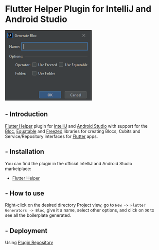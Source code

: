 # Flutter Helper Plugin for IntelliJ and Android Studio

![dialog](https://raw.githubusercontent.com/kamel912/FlutterHelper/master/assets/snapshot.png)

## - Introduction

[Flutter Helper](https://plugins.jetbrains.com/plugin/19484-flutter-helper) plugin for [IntelliJ](https://www.jetbrains.com/idea/) and [Android Studio](https://developer.android.com/studio/) with support for the [Bloc](https://bloclibrary.dev), [Equatable](https://github.com/felangel/equatable) and [Freezed](https://pub.dev/packages/freezed)  libraries for creating Blocs, Cubits and Service/Repository interfaces  for [Flutter](https://flutter.dev/) apps.

## - Installation

You can find the plugin in the official IntelliJ and Android Studio marketplace:


- [Flutter Helper](https://plugins.jetbrains.com/plugin/19484-flutter-helper)

## - How to use

Right-click on the desired directory Project view, go to `New -> Flutter Generators -> Bloc`, give it a name, select other options, and click on `OK` to see all the boilerplate generated.

[//]: # (### Quick code action)

[//]: # ()
[//]: # (Wrapping a widget is also possible with `Alt + ENTER` shortcut.)

[//]: # (If you wish to disable this quick code action `&#40;Bloc&#41; Wrap with` you can do it so by going to)

[//]: # (`Settings - Editor - Intentions - Bloc`.)

[//]: # ()
[//]: # (![intention_settings]&#40;https://github.com/felangel/bloc/raw/master/extensions/intellij/assets/intention_settings.png&#41;)

[//]: # (### Equatable props generator)

[//]: # ()
[//]: # (Right click and use `Generate -> Equatable Props` to automatically generate the `props` override when using `Equatable`.)

[//]: # ()
[//]: # (![equatable_props_override]&#40;https://github.com/felangel/bloc/raw/master/extensions/intellij/assets/equatable_props_override.png&#41;)

[//]: # ()
[//]: # (## Snippets)

[//]: # ()
[//]: # (### Bloc)

[//]: # ()
[//]: # (| Shortcut            | Description                                     |)

[//]: # (| ------------------- | ----------------------------------------------- |)

[//]: # (| `importbloc`        | Imports `package:bloc`                          |)

[//]: # (| `importflutterbloc` | Imports `package:flutter_bloc`                  |)

[//]: # (| `importbloctest`    | Imports `package:bloc_test`                     |)

[//]: # (| `bloc`              | Creates a bloc class                            |)

[//]: # (| `cubit`             | Creates a cubit class                           |)

[//]: # (| `blocobserver`      | Creates a `BlocObserver` class                  |)

[//]: # (| `blocprovider`      | Creates a `BlocProvider` widget                 |)

[//]: # (| `multiblocprovider` | Creates a `MultiBlocProvider` widget            |)

[//]: # (| `repoprovider`      | Creates a `RepositoryProvider` widget           |)

[//]: # (| `multirepoprovider` | Creates a `MultiRepositoryProvider` widget      |)

[//]: # (| `blocbuilder`       | Creates a `BlocBuilder` widget                  |)

[//]: # (| `bloclistener`      | Creates a `BlocListener` widget                 |)

[//]: # (| `multibloclistener` | Creates a `MultiBlocListener` widget            |)

[//]: # (| `blocconsumer`      | Creates a `BlocConsumer` widget                 |)

[//]: # (| `blocof`            | Shortcut for `BlocProvider.of&#40;&#41;`                |)

[//]: # (| `repoof`            | Shortcut for `RepositoryProvider.of&#40;&#41;`          |)

[//]: # (| `read`              | Shortcut for `context.read&#40;&#41;`                   |)

[//]: # (| `watch`             | Shortcut for `context.watch&#40;&#41;`                  |)

[//]: # (| `select`            | Shortcut for `context.select&#40;&#41;`                 |)

[//]: # (| `blocstate`         | Creates a state class                           |)

[//]: # (| `blocevent`         | Creates an event class                          |)

[//]: # (| `bloctest`          | Creates a `blocTest` with build, act and expect |)

[//]: # (| `mockbloc`          | Creates a class extenting `MockBloc`            |)

[//]: # (| `mockcubit`         | Creates a class extending `MockCubit`           |)

[//]: # (| `fake`              | Creates a class extending `Fake`                |)

[//]: # ()
[//]: # (### Freezed Bloc)

[//]: # ()
[//]: # (| Shortcut     | Description                                        |)

[//]: # (| ------------ | -------------------------------------------------- |)

[//]: # (| `feventwhen` | Creates an event handler with freeze.when function |)

[//]: # (| `feventmap`  | Creates an event handler with freeze.map function  |)

[//]: # (| `fstate`     | Creates a sub state                                |)

[//]: # (| `fevent`     | Creates a sub event                                |)


## - Deployment

Using [Plugin Repository](http://www.jetbrains.org/intellij/sdk/docs/plugin_repository/index.html)
